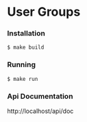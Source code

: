 # User Groups

### Installation

`$ make build`

### Running

`$ make run`

### Api Documentation

http://localhost/api/doc
